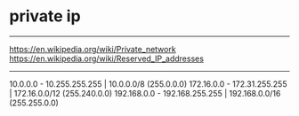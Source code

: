 # private ip

---

https://en.wikipedia.org/wiki/Private_network
https://en.wikipedia.org/wiki/Reserved_IP_addresses

---

10.0.0.0 - 10.255.255.255     | 10.0.0.0/8 (255.0.0.0)
172.16.0.0 - 172.31.255.255   | 172.16.0.0/12 (255.240.0.0)
192.168.0.0 - 192.168.255.255 | 192.168.0.0/16 (255.255.0.0)
